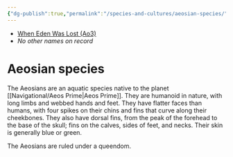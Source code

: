 ```yaml
---
{"dg-publish":true,"permalink":"/species-and-cultures/aeosian-species/","tags":["species"]}
---
```


- [When Eden Was Lost (Ao3)](https://archiveofourown.org/works/19334440/chapters/45992584)
- *No other names on record*
# Aeosian species

The Aeosians are an aquatic species native to the planet [[Navigational/Aeos Prime\|Aeos Prime]]. They are humanoid in nature, with long limbs and webbed hands and feet. They have flatter faces than humans, with four spikes on their chins and fins that curve along their cheekbones. They also have dorsal fins, from the peak of the forehead to the base of the skull; fins on the calves, sides of feet, and necks. Their skin is generally blue or green. 

The Aeosians are ruled under a queendom. 
